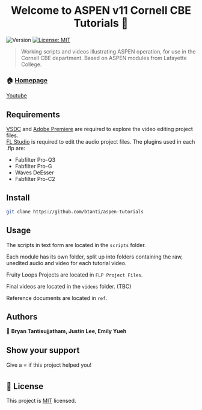<h1 align="center">Welcome to ASPEN v11 Cornell CBE Tutorials 👋</h1>
<p>
  <img alt="Version" src="https://img.shields.io/badge/version-v1.0.0-blue.svg?cacheSeconds=2592000" />
  <a href="https://opensource.org/licenses/MIT" target="_blank">
    <img alt="License: MIT" src="https://img.shields.io/badge/License-MIT-yellow.svg" />
  </a>
</p>

> Working scripts and videos illustrating ASPEN operation, for use in the Cornell CBE department. Based on ASPEN modules from Lafayette College.

### 🏠 [Homepage](https://github.com/btanti/aspen-tutorials)

[Youtube](https://www.youtube.com/watch?v=kjXRGFju6hY&list=PLwAHfJNQszYH_2P4J6fhkxMb1U_9MaR60)


## Requirements
[VSDC](https://www.videosoftdev.com/) and [Adobe Premiere](https://www.adobe.com/products/premiere.html) are required to explore the video editing project files.  
[FL Studio](https://www.image-line.com/) is required to edit the audio project files. The plugins used in each .flp are:  
- Fabfilter Pro-Q3  
- Fabfilter Pro-G  
- Waves DeEsser  
- Fabfilter Pro-C2  

##
## Install

```sh
git clone https://github.com/btanti/aspen-tutorials
```

## Usage

The scripts in text form are located in the `scripts` folder.

Each module has its own folder, split up into folders containing the raw, unedited audio and video for each tutorial video.

Fruity Loops Projects are located in `FLP Project Files`. 

Final videos are located in the `videos` folder. (TBC)

Reference documents are located  in `ref`.


## Authors

👤 **Bryan Tantisujjatham, Justin Lee, Emily Yueh**


## Show your support

Give a ⭐️ if this project helped you!

## 📝 License

This project is [MIT](https://opensource.org/licenses/MIT) licensed.

